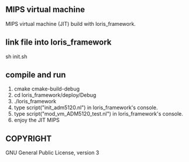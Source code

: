 ## MIPS virtual machine 
MIPS virtual machine (JIT) build with loris_framework.

## link file into loris_framework
sh init.sh

## compile and run
1. cmake cmake-build-debug
2. cd loris_framework/deploy/Debug
2. ./loris_framework
3. type script("init_adm5120.nl") in loris_framework's console. 
4. type script("mod_vm_ADM5120_test.nl") in loris_framework's console.
5. enjoy the JIT MIPS 

## COPYRIGHT
GNU General Public License, version 3


